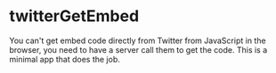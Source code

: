 # twitterGetEmbed

You can't get embed code directly from Twitter from JavaScript in the browser, you need to have a server call them to get the code. This is a minimal app that does the job. 

